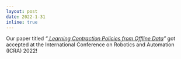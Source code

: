 ```yaml
---
layout: post
date: 2022-1-31
inline: true
---
```


Our paper titled _“<a href="https://ieeexplore.ieee.org/abstract/document/9691930"> Learning Contraction Policies from Offline Data</a>”_ got accepted at the International Conference on Robotics and Automation (ICRA) 2022!